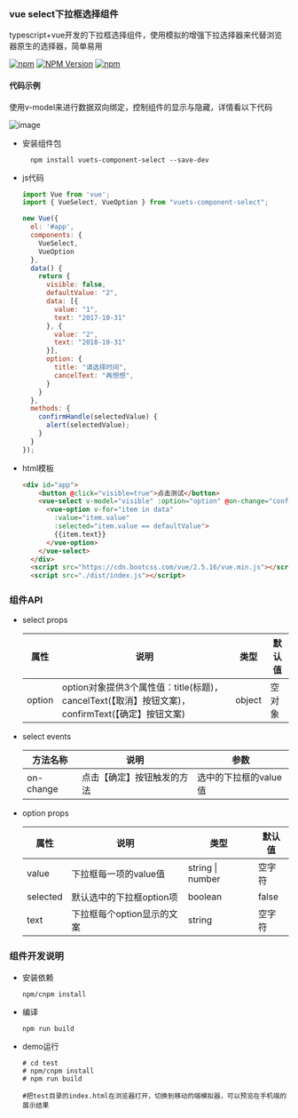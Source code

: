 ### vue select下拉框选择组件

typescript+vue开发的下拉框选择组件，使用模拟的增强下拉选择器来代替浏览器原生的选择器，简单易用

[![npm](https://img.shields.io/npm/l/vuets-component-select.svg)](LICENSE)
[![NPM Version](https://img.shields.io/npm/v/vuets-component-select.svg)](https://www.npmjs.com/package/vuets-component-select)
[![npm](https://img.shields.io/npm/dt/vuets-component-select.svg)](https://www.npmjs.com/package/vuets-component-select)


#### 代码示例

使用v-model来进行数据双向绑定，控制组件的显示与隐藏，详情看以下代码

![image](https://raw.githubusercontent.com/ljcheibao/vue-component-select/master/images/demo.png)

- 安装组件包
  ```
    npm install vuets-component-select --save-dev
  ```

- js代码

  ```js
  import Vue from 'vue';
  import { VueSelect, VueOption } from "vuets-component-select";

  new Vue({
    el: '#app',
    components: {
      VueSelect,
      VueOption
    },
    data() {
      return {
        visible: false,
        defaultValue: "2",
        data: [{
          value: "1",
          text: "2017-10-31"
        }, {
          value: "2",
          text: "2018-10-31"
        }],
        option: {
          title: "请选择时间",
          cancelText: "再想想",
        }
      }
    },
    methods: {
      confirmHandle(selectedValue) {
        alert(selectedValue);
      }
    }
  });
  ```

- html模板

  ```html
  <div id="app">
      <button @click="visible=true">点击测试</button>
      <vue-select v-model="visible" :option="option" @on-change="confirmHandle">
        <vue-option v-for="item in data" 
          :value="item.value" 
          :selected="item.value == defaultValue">
          {{item.text}}
        </vue-option>
      </vue-select>
    </div>
    <script src="https://cdn.bootcss.com/vue/2.5.16/vue.min.js"></script>
    <script src="./dist/index.js"></script>
  ```

### 组件API

- select props

  | 属性     | 说明                                       | 类型     | 默认值  |
  | ------ | ---------------------------------------- | ------ | ---- |
  | option | option对象提供3个属性值：title(标题)，cancelText(【取消】按钮文案)，confirmText(【确定】按钮文案) | object | 空对象  |

- select events

  | 方法名称      | 说明            | 参数            |
  | --------- | ------------- | ------------- |
  | on-change | 点击【确定】按钮触发的方法 | 选中的下拉框的value值 |



- option props

  | 属性       | 说明               | 类型               | 默认值   |
  | -------- | ---------------- | ---------------- | ----- |
  | value    | 下拉框每一项的value值    | string \| number | 空字符   |
  | selected | 默认选中的下拉框option项  | boolean          | false |
  | text     | 下拉框每个option显示的文案 | string           | 空字符   |



### 组件开发说明

- 安装依赖

  ```
  npm/cnpm install
  ```

- 编译

  ```
  npm run build
  ```

- demo运行

  ```
  # cd test
  # npm/cnpm install
  # npm run build

  #把test目录的index.html在浏览器打开，切换到移动的端模拟器，可以预览在手机端的展示结果
  ```

  ​
